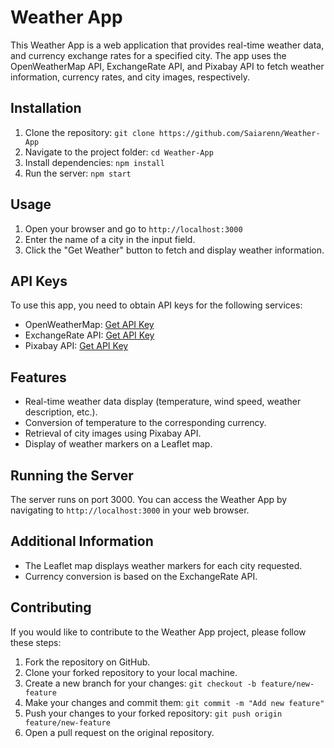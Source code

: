 # Weather App

This Weather App is a web application that provides real-time weather data, and currency exchange rates for a specified city. The app uses the OpenWeatherMap API, ExchangeRate API, and Pixabay API to fetch weather information, currency rates, and city images, respectively.

## Installation
1. Clone the repository: `git clone https://github.com/Saiarenn/Weather-App`
2. Navigate to the project folder: `cd Weather-App`
3. Install dependencies: `npm install`
4. Run the server: `npm start`

## Usage
1. Open your browser and go to `http://localhost:3000`
2. Enter the name of a city in the input field.
3. Click the "Get Weather" button to fetch and display weather information.

## API Keys
To use this app, you need to obtain API keys for the following services:
- OpenWeatherMap: [Get API Key](https://openweathermap.org/appid)
- ExchangeRate API: [Get API Key](https://www.exchangerate-api.com/)
- Pixabay API: [Get API Key](https://pixabay.com/api/docs/)

## Features

- Real-time weather data display (temperature, wind speed, weather description, etc.).
- Conversion of temperature to the corresponding currency.
- Retrieval of city images using Pixabay API.
- Display of weather markers on a Leaflet map.

## Running the Server
The server runs on port 3000. You can access the Weather App by navigating to `http://localhost:3000` in your web browser.

## Additional Information
- The Leaflet map displays weather markers for each city requested.
- Currency conversion is based on the ExchangeRate API.

## Contributing
If you would like to contribute to the Weather App project, please follow these steps:
1. Fork the repository on GitHub.
2. Clone your forked repository to your local machine.
3. Create a new branch for your changes: `git checkout -b feature/new-feature`
4. Make your changes and commit them: `git commit -m "Add new feature"`
5. Push your changes to your forked repository: `git push origin feature/new-feature`
6. Open a pull request on the original repository.